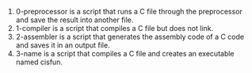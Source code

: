 1. 0-preprocessor is  a script that runs a C file through the preprocessor and save the result into another file.
2. 1-compiler is a script that compiles a C file but does not link.
3. 2-assembler is  a script that generates the assembly code of a C code and saves it in an output file.
4. 3-name is a script that compiles a C file and creates an executable named cisfun.

